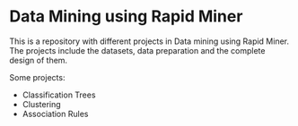 # Data Mining using Rapid Miner

This is a repository with different projects in Data mining using Rapid Miner.
The projects include the datasets, data preparation and the complete design of them.

Some projects:
* Classification Trees
* Clustering
* Association Rules 

